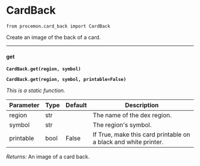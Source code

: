 # CardBack

`from procemon.card_back import CardBack`

Create an image of the back of a card.

***

#### get

**`CardBack.get(region, symbol)`**

**`CardBack.get(region, symbol, printable=False)`**

_This is a static function._


| Parameter | Type | Default | Description |
| --- | --- | --- | --- |
| region |  str |  | The name of the dex region. |
| symbol |  str |  | The region's symbol. |
| printable |  bool  | False | If True, make this card printable on a black and white printer. |

_Returns:_  An image of a card back.

